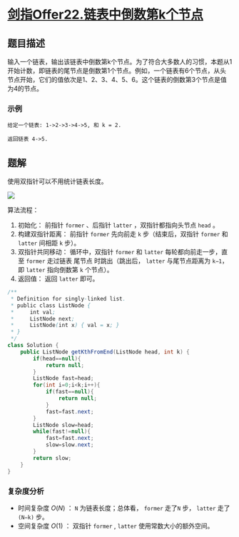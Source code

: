 # [剑指Offer22.链表中倒数第k个节点](https://leetcode-cn.com/problems/lian-biao-zhong-dao-shu-di-kge-jie-dian-lcof/)
## 题目描述
输入一个链表，输出该链表中倒数第k个节点。为了符合大多数人的习惯，本题从1开始计数，即链表的尾节点是倒数第1个节点。例如，一个链表有6个节点，从头节点开始，它们的值依次是1、2、3、4、5、6。这个链表的倒数第3个节点是值为4的节点。

### 示例
```
给定一个链表: 1->2->3->4->5, 和 k = 2.

返回链表 4->5.
```
## 题解
使用双指针可以不用统计链表长度。

![](https://picgp.oss-cn-beijing.aliyuncs.com/img/20201222184722.png)

算法流程：

1. 初始化： 前指针 `former` 、后指针 `latter` ，双指针都指向头节点 `head`​ 。
2. 构建双指针距离： 前指针 `former` 先向前走 `k` 步（结束后，双指针 `former` 和 `latter` 间相距 `k` 步）。
3. 双指针共同移动： 循环中，双指针 `former` 和 `latter` 每轮都向前走一步，直至 `former` 走过链表 尾节点 时跳出（跳出后， `latter` 与尾节点距离为 `k−1`，即 `latter` 指向倒数第 `k` 个节点）。
4. 返回值： 返回 `latter` 即可。

```java
/**
 * Definition for singly-linked list.
 * public class ListNode {
 *     int val;
 *     ListNode next;
 *     ListNode(int x) { val = x; }
 * }
 */
class Solution {
    public ListNode getKthFromEnd(ListNode head, int k) {
        if(head==null){
            return null;
        }
        ListNode fast=head;
        for(int i=0;i<k;i++){
            if(fast==null){
                return null;
            }
            fast=fast.next;
        }
        ListNode slow=head;
        while(fast!=null){
            fast=fast.next;
            slow=slow.next;
        }
        return slow;
    }
}
```
### 复杂度分析
- 时间复杂度 $O(N)$ ： `N` 为链表长度；总体看， `former` 走了`N` 步， `latter` 走了 `(N−k)` 步。
- 空间复杂度 $O(1)$ ： 双指针 `former` , `latter` 使用常数大小的额外空间。



